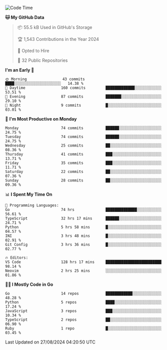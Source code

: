 <!--START_SECTION:thansetan-waka-->
![Code Time](http://img.shields.io/badge/Code%20Time-130%20hrs%2043%20mins-blue)

**🐱 My GitHub Data** 

> 📦 55.5 kB Used in GitHub's Storage 
 > 
> 🏆 1,543 Contributions in the Year 2024
 > 
> 💼 Opted to Hire
 > 
> 📜 32 Public Repositories 
 > 

**I'm an Early 🐤** 

```text
🌞 Morning                43 commits          ████░░░░░░░░░░░░░░░░░░░░░   14.38 % 
🌆 Daytime                160 commits         █████████████░░░░░░░░░░░░   53.51 % 
🌃 Evening                87 commits          ███████░░░░░░░░░░░░░░░░░░   29.10 % 
🌙 Night                  9 commits           █░░░░░░░░░░░░░░░░░░░░░░░░   03.01 % 
```

📅 **I'm Most Productive on Monday** 

```text
Monday                   74 commits          ██████░░░░░░░░░░░░░░░░░░░   24.75 % 
Tuesday                  74 commits          ██████░░░░░░░░░░░░░░░░░░░   24.75 % 
Wednesday                25 commits          ██░░░░░░░░░░░░░░░░░░░░░░░   08.36 % 
Thursday                 41 commits          ███░░░░░░░░░░░░░░░░░░░░░░   13.71 % 
Friday                   35 commits          ███░░░░░░░░░░░░░░░░░░░░░░   11.71 % 
Saturday                 22 commits          ██░░░░░░░░░░░░░░░░░░░░░░░   07.36 % 
Sunday                   28 commits          ██░░░░░░░░░░░░░░░░░░░░░░░   09.36 % 
```

📊 **I Spent My Time On** 

```text
💬 Programming Languages: 
Go                       74 hrs              ██████████████░░░░░░░░░░░   56.61 % 
TypeScript               32 hrs 17 mins      ██████░░░░░░░░░░░░░░░░░░░   24.71 % 
Python                   5 hrs 58 mins       █░░░░░░░░░░░░░░░░░░░░░░░░   04.57 % 
INI                      3 hrs 48 mins       █░░░░░░░░░░░░░░░░░░░░░░░░   02.91 % 
Git Config               3 hrs 36 mins       █░░░░░░░░░░░░░░░░░░░░░░░░   02.77 % 

🔥 Editors: 
VS Code                  128 hrs 17 mins     █████████████████████████   98.14 % 
Neovim                   2 hrs 25 mins       ░░░░░░░░░░░░░░░░░░░░░░░░░   01.86 % 
```

**🧑‍💻 I Mostly Code in Go** 

```text
Go                       14 repos            ████████████░░░░░░░░░░░░░   48.28 % 
Python                   5 repos             ████░░░░░░░░░░░░░░░░░░░░░   17.24 % 
JavaScript               3 repos             ███░░░░░░░░░░░░░░░░░░░░░░   10.34 % 
TypeScript               2 repos             ██░░░░░░░░░░░░░░░░░░░░░░░   06.90 % 
Ruby                     1 repo              █░░░░░░░░░░░░░░░░░░░░░░░░   03.45 % 
```

Last Updated on 27/08/2024 04:20:50 UTC
<!--END_SECTION:thansetan-waka-->
